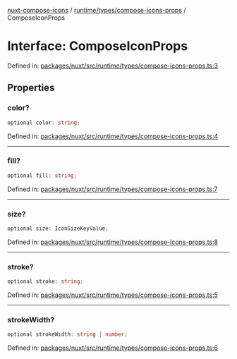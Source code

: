 [nuxt-compose-icons](../../../../modules.md) / [runtime/types/compose-icons-props](../index.md) / ComposeIconProps

# Interface: ComposeIconProps

Defined in: [packages/nuxt/src/runtime/types/compose-icons-props.ts:3](https://github.com/arthur-plazanet/nuxt-compose-icons/blob/99c7adb9fc4bc50d94b098116a004219498c2ced/packages/nuxt/src/runtime/types/compose-icons-props.ts#L3)

## Properties

### color?

```ts
optional color: string;
```

Defined in: [packages/nuxt/src/runtime/types/compose-icons-props.ts:4](https://github.com/arthur-plazanet/nuxt-compose-icons/blob/99c7adb9fc4bc50d94b098116a004219498c2ced/packages/nuxt/src/runtime/types/compose-icons-props.ts#L4)

---

### fill?

```ts
optional fill: string;
```

Defined in: [packages/nuxt/src/runtime/types/compose-icons-props.ts:7](https://github.com/arthur-plazanet/nuxt-compose-icons/blob/99c7adb9fc4bc50d94b098116a004219498c2ced/packages/nuxt/src/runtime/types/compose-icons-props.ts#L7)

---

### size?

```ts
optional size: IconSizeKeyValue;
```

Defined in: [packages/nuxt/src/runtime/types/compose-icons-props.ts:8](https://github.com/arthur-plazanet/nuxt-compose-icons/blob/99c7adb9fc4bc50d94b098116a004219498c2ced/packages/nuxt/src/runtime/types/compose-icons-props.ts#L8)

---

### stroke?

```ts
optional stroke: string;
```

Defined in: [packages/nuxt/src/runtime/types/compose-icons-props.ts:5](https://github.com/arthur-plazanet/nuxt-compose-icons/blob/99c7adb9fc4bc50d94b098116a004219498c2ced/packages/nuxt/src/runtime/types/compose-icons-props.ts#L5)

---

### strokeWidth?

```ts
optional strokeWidth: string | number;
```

Defined in: [packages/nuxt/src/runtime/types/compose-icons-props.ts:6](https://github.com/arthur-plazanet/nuxt-compose-icons/blob/99c7adb9fc4bc50d94b098116a004219498c2ced/packages/nuxt/src/runtime/types/compose-icons-props.ts#L6)
